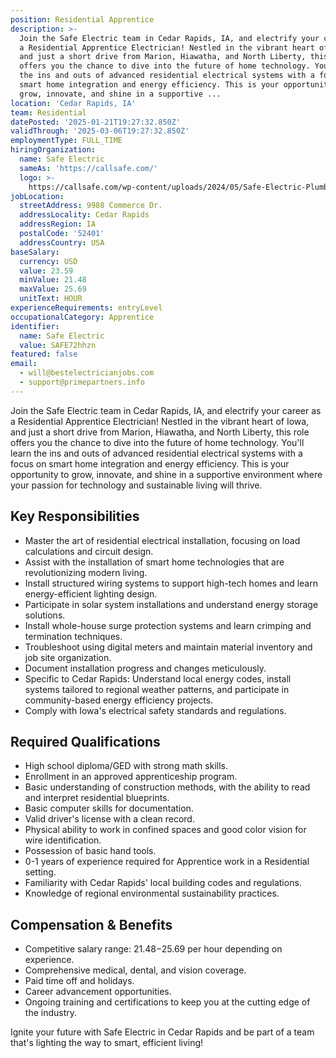 ```yaml
---
position: Residential Apprentice
description: >-
  Join the Safe Electric team in Cedar Rapids, IA, and electrify your career as
  a Residential Apprentice Electrician! Nestled in the vibrant heart of Iowa,
  and just a short drive from Marion, Hiawatha, and North Liberty, this role
  offers you the chance to dive into the future of home technology. You'll learn
  the ins and outs of advanced residential electrical systems with a focus on
  smart home integration and energy efficiency. This is your opportunity to
  grow, innovate, and shine in a supportive ...
location: 'Cedar Rapids, IA'
team: Residential
datePosted: '2025-01-21T19:27:32.850Z'
validThrough: '2025-03-06T19:27:32.850Z'
employmentType: FULL_TIME
hiringOrganization:
  name: Safe Electric
  sameAs: 'https://callsafe.com/'
  logo: >-
    https://callsafe.com/wp-content/uploads/2024/05/Safe-Electric-Plumbing-Logo.png.webp
jobLocation:
  streetAddress: 9988 Commerce Dr.
  addressLocality: Cedar Rapids
  addressRegion: IA
  postalCode: '52401'
  addressCountry: USA
baseSalary:
  currency: USD
  value: 23.59
  minValue: 21.48
  maxValue: 25.69
  unitText: HOUR
experienceRequirements: entryLevel
occupationalCategory: Apprentice
identifier:
  name: Safe Electric
  value: SAFE72hhzn
featured: false
email:
  - will@bestelectricianjobs.com
  - support@primepartners.info
---
```




Join the Safe Electric team in Cedar Rapids, IA, and electrify your career as a Residential Apprentice Electrician! Nestled in the vibrant heart of Iowa, and just a short drive from Marion, Hiawatha, and North Liberty, this role offers you the chance to dive into the future of home technology. You'll learn the ins and outs of advanced residential electrical systems with a focus on smart home integration and energy efficiency. This is your opportunity to grow, innovate, and shine in a supportive environment where your passion for technology and sustainable living will thrive.

## Key Responsibilities
- Master the art of residential electrical installation, focusing on load calculations and circuit design.
- Assist with the installation of smart home technologies that are revolutionizing modern living.
- Install structured wiring systems to support high-tech homes and learn energy-efficient lighting design.
- Participate in solar system installations and understand energy storage solutions.
- Install whole-house surge protection systems and learn crimping and termination techniques.
- Troubleshoot using digital meters and maintain material inventory and job site organization.
- Document installation progress and changes meticulously.
- Specific to Cedar Rapids: Understand local energy codes, install systems tailored to regional weather patterns, and participate in community-based energy efficiency projects.
- Comply with Iowa's electrical safety standards and regulations.

## Required Qualifications
- High school diploma/GED with strong math skills.
- Enrollment in an approved apprenticeship program.
- Basic understanding of construction methods, with the ability to read and interpret residential blueprints.
- Basic computer skills for documentation.
- Valid driver's license with a clean record.
- Physical ability to work in confined spaces and good color vision for wire identification.
- Possession of basic hand tools.
- 0-1 years of experience required for Apprentice work in a Residential setting.
- Familiarity with Cedar Rapids' local building codes and regulations.
- Knowledge of regional environmental sustainability practices.

## Compensation & Benefits
- Competitive salary range: $21.48-$25.69 per hour depending on experience.
- Comprehensive medical, dental, and vision coverage.
- Paid time off and holidays.
- Career advancement opportunities.
- Ongoing training and certifications to keep you at the cutting edge of the industry.

Ignite your future with Safe Electric in Cedar Rapids and be part of a team that's lighting the way to smart, efficient living!
